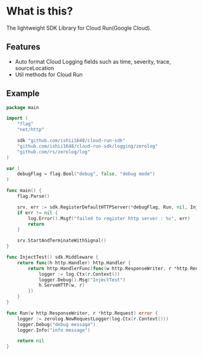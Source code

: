 # What is this?

The lightweight SDK Library for Cloud Run(Google Cloud).

## Features

- Auto format Cloud Logging fields such as time, severity, trace, sourceLocation
- Util methods for Cloud Run

## Example

```go
package main

import (
	"flag"
	"net/http"

	sdk "github.com/ishii1648/cloud-run-sdk"
	"github.com/ishii1648/cloud-run-sdk/logging/zerolog"
	"github.com/rs/zerolog/log"
)

var (
	debugFlag = flag.Bool("debug", false, "debug mode")
)

func main() {
	flag.Parse()

	srv, err := sdk.RegisterDefaultHTTPServer(*debugFlag, Run, nil, InjectTest())
	if err != nil {
		log.Error().Msgf("failed to register http server : %v", err)
		return
	}

	srv.StartAndTerminateWithSignal()
}

func InjectTest() sdk.Middleware {
	return func(h http.Handler) http.Handler {
		return http.HandlerFunc(func(w http.ResponseWriter, r *http.Request) {
			logger := log.Ctx(r.Context())
			logger.Debug().Msg("InjectTest")
			h.ServeHTTP(w, r)
		})
	}
}

func Run(w http.ResponseWriter, r *http.Request) error {
	logger := zerolog.NewRequestLogger(log.Ctx(r.Context()))
	logger.Debug("debug message")
	logger.Info("info message")

	return nil
}
```
